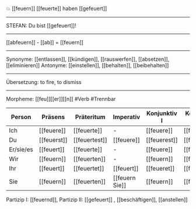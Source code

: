 💥 [[feuern]]
[[feuerte]]
haben [[gefeuert]]

---

STEFAN: Du bist [[gefeuert]]!

---

[[abfeuern]] - [[ab]] = [[feuern]]

---

Synonyme: [[entlassen]], [[kündigen]], [[rauswerfen]], [[absetzen]], [[eliminieren]]
Antonyme: [[einstellen]], [[behalten]], [[beibehalten]]

---

Übersetzung: to fire, to dismiss

---

Morpheme: [[feu]][[er]][[n]]
#Verb #Trennbar

| Person    | Präsens     | Präteritum    | Imperativ      | Konjunktiv I | Konjunktiv II |
| --------- | ----------- | ------------- | -------------- | ------------ | ------------- |
| Ich       | [[feuere]]  | [[feuerte]]   | -              | [[feuere]]   | [[feuerte]]   |
| Du        | [[feuerst]] | [[feuertest]] | [[feuere]]     | [[feuerest]] | [[feuertest]] |
| Er/sie/es | [[feuert]]  | [[feuerte]]   | -              | [[feuere]]   | [[feuerte]]   |
| Wir       | [[feuern]]  | [[feuerten]]  | -              | [[feuern]]   | [[feuerten]]  |
| Ihr       | [[feuert]]  | [[feuertet]]  | [[feuert]]     | [[feueret]]  | [[feuertet]]  |
| Sie       | [[feuern]]  | [[feuerten]]  | [[feuern Sie]] | [[feuern]]   | [[feuerten]]  |

Partizip I: [[feuernd]], Partizip II: [[gefeuert]]
, [[beschäftigen]], [[anstellen]]
